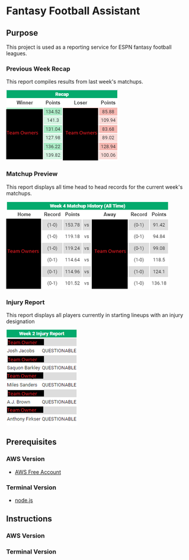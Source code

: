 # Fantasy Football Assistant

## Purpose
This project is used as a reporting service for ESPN fantasy football leagues. 

### Previous Week Recap

This report compiles results from last week's matchups. 

![Sample Recap](./recap.png)

### Matchup Preview

This report displays all time head to head records for the current week's matchups.

![Sample Matchup Preview](./matchupHistory.png)

### Injury Report

This report displays all players currently in starting lineups with an injury designation 

![Sample Injury Report](./injuryReportRedacted.PNG)

## Prerequisites
### AWS Version
* [AWS Free Account](https://portal.aws.amazon.com/billing/signup?refid=em_127222&redirect_url=https%3A%2F%2Faws.amazon.com%2Fregistration-confirmation#/start)
### Terminal Version
* [node.js](https://nodejs.org/en/download/)

## Instructions 

### AWS Version

### Terminal Version
